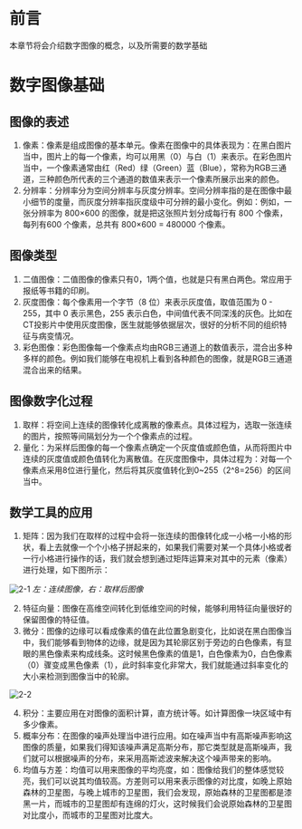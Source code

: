 # 前言
本章节将会介绍数字图像的概念，以及所需要的数学基础
# 数字图像基础
## 图像的表述
1. 像素：像素是组成图像的基本单元。像素在图像中的具体表现为：在黑白图片当中，图片上的每一个像素，均可以用黑（0）与白（1）来表示。在彩色图片当中，一个像素通常由红（Red）绿（Green）蓝（Blue），常称为RGB三通道，三种颜色所代表的三个通道的数值来表示一个像素所展示出来的颜色。
2. 分辨率：分辨率分为空间分辨率与灰度分辨率。空间分辨率指的是在图像中最小细节的度量，而灰度分辨率指灰度级中可分辨的最小变化。例如：例如，一张分辨率为 800×600 的图像，就是把这张照片划分成每行有 800 个像素，每列有600 个像素，总共有 800×600 = 480000 个像素。
## 图像类型
1. 二值图像：二值图像的像素只有0，1两个值，也就是只有黑白两色。常应用于报纸等书籍的印刷。
2. 灰度图像：每个像素用一个字节（8 位）来表示灰度值，取值范围为 0 - 255，其中 0 表示黑色，255 表示白色，中间值代表不同深浅的灰色。比如在CT投影片中使用灰度图像，医生就能够依据层次，很好的分析不同的组织特征与病变情况。
3. 彩色图像：彩色图像每一个像素点均由RGB三通道上的数值表示，混合出多种多样的颜色。例如我们能够在电视机上看到各种颜色的图像，就是RGB三通道混合出来的结果。
## 图像数字化过程
1. 取样：将空间上连续的图像转化成离散的像素点。具体过程为，选取一张连续的图片，按照等间隔划分为一个个像素点的过程。
2. 量化：为采样后图像的每一个像素点确定一个灰度值或颜色值，从而将图片中连续的灰度值或颜色值转化为离散值。在灰度图像中，具体过程为：对每一个像素点采用8位进行量化，然后将其灰度值转化到0~255（2^8=256）的区间当中。
## 数学工具的应用
1. 矩阵：因为我们在取样的过程中会将一张连续的图像转化成一小格一小格的形状，看上去就像一个个小格子拼起来的，如果我们需要对某一个具体小格或者一行小格进行操作的话，我们就会想到通过矩阵运算来对其中的元素（像素）进行处理，如下图所示：
   
![2-1](images/lesson2/2-1.PNG)
*左：连续图像，右：取样后图像*

2. 特征向量：图像在高维空间转化到低维空间的时候，能够利用特征向量很好的保留图像的特征值。
3. 微分：图像的边缘可以看成像素的值在此位置急剧变化，比如说在黑白图像当中，我们能够看到物体的边缘，就是因为其轮廓区别于旁边的白色像素，有显眼的黑色像素来构成线条。这时候黑色像素的值是1，白色像素为0，白色像素（0）骤变成黑色像素（1），此时斜率变化非常大，我们就能通过斜率变化的大小来检测到图像当中的轮廓。
   
![2-2](/images/lesson2/2-2.JPEG)

4. 积分：主要应用在对图像的面积计算，直方统计等。如计算图像一块区域中有多少像素。
5. 概率分布：在图像的噪声处理当中进行应用。如在噪声当中有高斯噪声影响这图像的质量，如果我们得知该噪声满足高斯分布，那它类型就是高斯噪声，我们就可以根据噪声的分布，来采用高斯滤波来解决这个噪声带来的影响。
6. 均值与方差：均值可以用来图像的平均亮度，如：图像给我们的整体感觉较亮，我们可以说其均值较高。方差则可以用来表示图像的对比度，如晚上原始森林的卫星图，与晚上城市的卫星图，我们会发现，原始森林的卫星图都是漆黑一片，而城市的卫星图却有连绵的灯火，这时候我们会说原始森林的卫星图对比度小，而城市的卫星图对比度大。